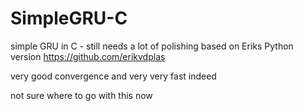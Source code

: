 # SimpleGRU-C
simple GRU in C - still needs a lot of polishing
based on Eriks Python version https://github.com/erikvdplas

very good convergence and very very fast indeed

not sure where to go with this now
